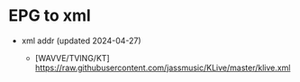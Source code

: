 # EPG to xml

* xml addr (updated 2024-04-27)

  - [WAVVE/TVING/KT]
    https://raw.githubusercontent.com/jassmusic/KLive/master/klive.xml

